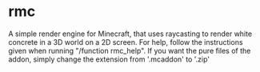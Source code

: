 # rmc
A simple render engine for Minecraft, that uses raycasting to render white concrete in a 3D world on a 2D screen.
For help, follow the instructions given when running "/function rmc_help".
If you want the pure files of the addon, simply change the extension from '.mcaddon' to '.zip'

